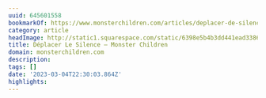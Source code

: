 ```yaml
---
uuid: 645601558
bookmarkOf: https://www.monsterchildren.com/articles/deplacer-de-silence-with-lola-mignot
category: article
headImage: http://static1.squarespace.com/static/6398e5b4b3dd441ead33860a/t/63f438e7bb806c510d745f32/1676949749077/Captura+de+pantalla+2023-02-14+a+las+0.18.08.png?format=1500w
title: Déplacer Le Silence — Monster Children
domain: monsterchildren.com
description:
tags: []
date: '2023-03-04T22:30:03.864Z'
highlights:
---
```



